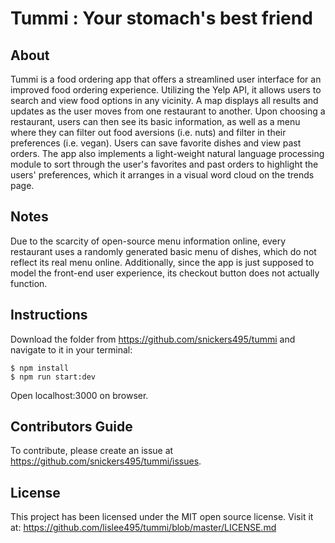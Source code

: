 # Tummi : Your stomach's best friend

## About

Tummi is a food ordering app that offers a streamlined user interface for an improved food ordering experience. Utilizing the Yelp API, it allows users to search and view food options in any vicinity. A map displays all results and updates as the user moves from one restaurant to another. Upon choosing a restaurant, users can then see its basic information, as well as a menu where they can filter out food aversions (i.e. nuts) and filter in their preferences (i.e. vegan). Users can save favorite dishes and view past orders. The app also implements a light-weight natural language processing module to sort through the user's favorites and past orders to highlight the users' preferences, which it arranges in a visual word cloud on the trends page.

## Notes 

Due to the scarcity of open-source menu information online, every restaurant uses a randomly generated basic menu of dishes, which do not reflect its real menu online. Additionally, since the app is just supposed to model the front-end user experience, its checkout button does not actually function. 

## Instructions

Download the folder from https://github.com/snickers495/tummi and navigate to it in your terminal:
```
$ npm install
$ npm run start:dev
```
Open localhost:3000 on browser.

## Contributors Guide

To contribute, please create an issue at https://github.com/snickers495/tummi/issues.

## License

This project has been licensed under the MIT open source license. Visit it at: https://github.com/lislee495/tummi/blob/master/LICENSE.md
